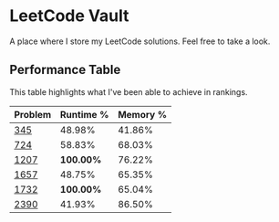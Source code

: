 # LeetCode Vault

A place where I store my LeetCode solutions. Feel free to take a look.

## Performance Table

This table highlights what I've been able to achieve in rankings.

| Problem                 | Runtime %   | Memory % |
|-------------------------|-------------|----------|
| [345](Improve/345.py)   | 48.98%      | 41.86%   |
| [724](Solved/724.py)    | 58.83%      | 68.03%   |
| [1207](Solved/1207.py)  | **100.00%** | 76.22%   |
| [1657](Improve/1657.py) | 48.75%      | 65.35%   |
| [1732](Solved/1732.py)  | **100.00%** | 65.04%   |
| [2390](Improve/2390.py) | 41.93%      | 86.50%   |
